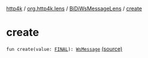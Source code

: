 [http4k](../../index.md) / [org.http4k.lens](../index.md) / [BiDiWsMessageLens](index.md) / [create](./create.md)

# create

`fun create(value: `[`FINAL`](index.md#FINAL)`): `[`WsMessage`](../../org.http4k.websocket/-ws-message/index.md) [(source)](https://github.com/http4k/http4k/blob/master/http4k-core/src/main/kotlin/org/http4k/lens/wsMessageLens.kt#L75)